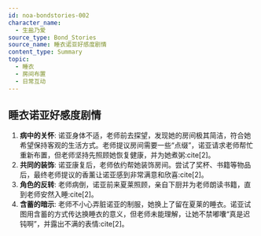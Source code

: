 ```yaml
---
id: noa-bondstories-002
character_name:
  - 生盐乃爱
source_type: Bond_Stories
source_name: 睡衣诺亚好感度剧情
content_type: Summary
topic:
  - 睡衣
  - 房间布置
  - 日常互动
---
```

## 睡衣诺亚好感度剧情
1.  **病中的关怀**: 诺亚身体不适，老师前去探望，发现她的房间极其简洁，符合她希望保持客观的生活方式。老师提议房间需要一些“点缀”，诺亚请求老师帮忙重新布置，但老师坚持先照顾她恢复健康，并为她煮粥:cite[2]。
2.  **共同的装饰**: 诺亚康复后，老师依约帮她装饰房间。尝试了奖杯、书籍等物品后，最终老师提议的香薰让诺亚感到非常满意和欣喜:cite[2]。
3.  **角色的反转**: 老师病倒，诺亚前来夏莱照顾，亲自下厨并为老师朗读书籍，直到老师安然入睡:cite[2]。
4.  **含蓄的暗示**: 老师不小心弄脏诺亚的制服，她换上了留在夏莱的睡衣。诺亚试图用含蓄的方式传达换睡衣的意义，但老师未能理解，让她不禁嘟囔“真是迟钝啊”，并露出不满的表情:cite[2]。